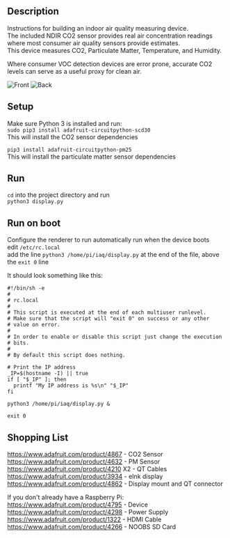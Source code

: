 ## Description
Instructions for building an indoor air quality measuring device.  
The included NDIR CO2 sensor provides real air concentration readings where most consumer air quality sensors provide estimates.  
This device measures CO2, Particulate Matter, Temperature, and Humidity.  

Where consumer VOC detection devices are error prone, accurate CO2 levels can serve as a useful proxy for clean air.

![Front](img/front.png)
![Back](img/back.png)

## Setup
Make sure Python 3 is installed and run:  
`sudo pip3 install adafruit-circuitpython-scd30`  
This will install the CO2 sensor dependencies  

`pip3 install adafruit-circuitpython-pm25`  
This will install the particulate matter sensor dependencies  

## Run
`cd` into the project directory and run  
`python3 display.py`  

## Run on boot
Configure the renderer to run automatically run when the device boots  
edit `/etc/rc.local`   
add the line `python3 /home/pi/iaq/display.py` at the end of the file, above the `exit 0` line   

It should look something like this: 
```
#!/bin/sh -e
#
# rc.local
#
# This script is executed at the end of each multiuser runlevel.
# Make sure that the script will "exit 0" on success or any other
# value on error.
#
# In order to enable or disable this script just change the execution
# bits.
#
# By default this script does nothing.

# Print the IP address
_IP=$(hostname -I) || true
if [ "$_IP" ]; then
  printf "My IP address is %s\n" "$_IP"
fi

python3 /home/pi/iaq/display.py &

exit 0
```

## Shopping List
https://www.adafruit.com/product/4867 - CO2 Sensor
https://www.adafruit.com/product/4632 - PM Sensor
https://www.adafruit.com/product/4210 X2 - QT Cables
https://www.adafruit.com/product/3934 - eInk display
https://www.adafruit.com/product/4862 - Display mount and QT connector

If you don't already have a Raspberry Pi:
https://www.adafruit.com/product/4795 - Device
https://www.adafruit.com/product/4298 - Power Supply
https://www.adafruit.com/product/1322 - HDMI Cable
https://www.adafruit.com/product/4266 - NOOBS SD Card
